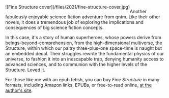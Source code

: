 <!--
.. title: Fine Structure, by qntm
.. slug: fine-structure-by-qntm
.. date: 2021-05-24 11:55:26 UTC-05:00
.. tags: media,book,novel,science-fiction,free-to-read
.. type: text
-->

<span style="float: left">
![Fine Structure cover](/files/2021/fine-structure-cover.jpg)
</span>

Another fabulously enjoyable science fiction adventure from qntm. Like their
other novels, it does a tremendous job of exploring the implications and
consequences of big science fiction concepts.

In this case, it's a story of human superheroes, whose powers derive from
beings-beyond-comprehension, from the high-dimensional multiverse, the
Structure, within which our paltry three-plus-one space-time is naught but an
embedded decal. Their struggles rewrite the fundamental physics of our
universe, to fashion it into an inescapable trap, denying humanity access to
advanced sciences, and to communion with the higher levels of the Structure.
Loved it.

For those like me with an epub fetish, you can buy *Fine Structure* in many
formats, including Amazon links, EPUBs, or free-to-read online, [at the
author's site](https://qntm.org/structure).

<br style="clear: left" />

